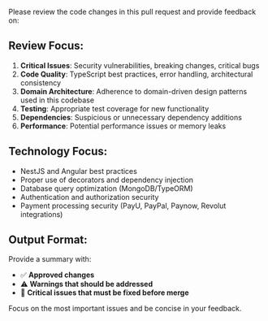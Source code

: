 Please review the code changes in this pull request and provide feedback on:

## Review Focus:

1. **Critical Issues**: Security vulnerabilities, breaking changes, critical bugs
2. **Code Quality**: TypeScript best practices, error handling, architectural consistency
3. **Domain Architecture**: Adherence to domain-driven design patterns used in this codebase
4. **Testing**: Appropriate test coverage for new functionality
5. **Dependencies**: Suspicious or unnecessary dependency additions
6. **Performance**: Potential performance issues or memory leaks

## Technology Focus:

- NestJS and Angular best practices
- Proper use of decorators and dependency injection
- Database query optimization (MongoDB/TypeORM)
- Authentication and authorization security
- Payment processing security (PayU, PayPal, Paynow, Revolut integrations)

## Output Format:

Provide a summary with:

- ✅ **Approved changes**
- ⚠️ **Warnings that should be addressed**
- 🚨 **Critical issues that must be fixed before merge**

Focus on the most important issues and be concise in your feedback.
